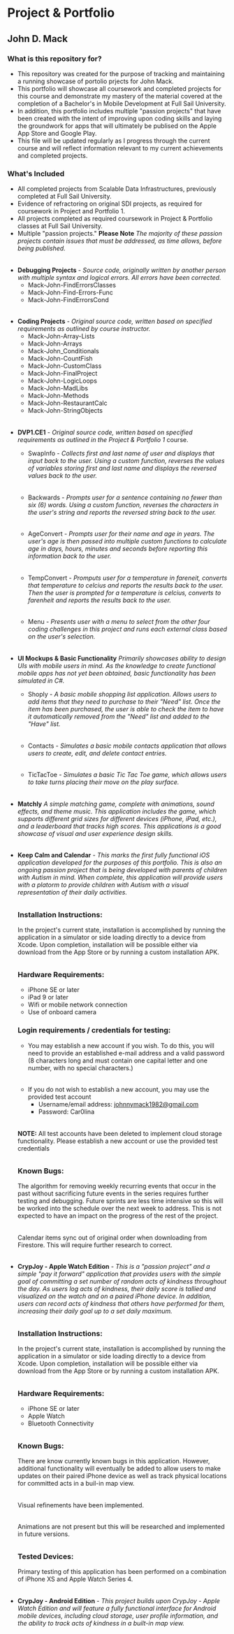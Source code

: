 # Project & Portfolio #
## John D. Mack ##

### What is this repository for? ###

* This repository was created for the purpose of tracking and maintaining a running showcase of portolio prjects for John Mack.
* This portfolio will showcase all coursework and completed projects for this course and demonstrate my mastery of the material covered at the completion of a Bachelor's in Mobile Development at Full Sail University.
* In addition, this portfolio includes multiple "passion projects" that have been created with the intent of improving upon coding skills and laying the groundwork for apps that will ultimately be publised on the Apple App Store and Google Play.
* This file will be updated regularly as I progress through the current course and will reflect information relevant to my current achievements and completed projects.

### What's Included ##

* All completed projects from Scalable Data Infrastructures, previously completed at Full Sail University.
* Evidence of refractoring on original SDI projects, as required for coursework in Project and Portfolio 1.
* All projects completed as required coursework in Project & Portfolio classes at Full Sail University.
* Multiple "passion projects." **Please Note** _The majority of these passion projects contain issues that must be addressed, as time allows, before being published._

######
* **Debugging Projects** - _Source code, originally written by another person with multiple syntax and logical errors.  All errors have been corrected._
	* Mack-John-FindErrorsClasses
	* Mack-John-Find-Errors-Func
	* Mack-John-FindErrorsCond

######
* **Coding Projects** - _Original source code, written based on specified requirements as outlined by course instructor._
	* Mack-John-Array-Lists
	* Mack-John-Arrays
	* Mack-John_Conditionals
	* Mack-John-CountFish
	* Mack-John-CustomClass
	* Mack-John-FinalProject
	* Mack-John-LogicLoops
	* Mack-John-MadLibs
	* Mack-John-Methods
	* Mack-John-RestaurantCalc
	* Mack-John-StringObjects
	
######
* **DVP1.CE1** - _Original source code, written based on specified requirements as outlined in the Project & Portfolio 1_ course.
	* SwapInfo - _Collects first and last name of user and displays that input back to the user.  Using a custom function, reverses the values of variables storing first and last name and displays the reversed values back to the user._
	
	######
	* Backwards - _Prompts user for a sentence containing no fewer than six (6) words.  Using a custom function, reverses the characters in the user's string and reports the reversed string back to the user._
	
	######
	* AgeConvert - _Prompts user for their name and age in years.  The user's age is then passed into multiple custom functions to calculate age in days, hours, minutes and seconds before reporting this information back to the user._
	
	######
	* TempConvert - _Promputs user for a temperature in fareneit, converts that temperature to celcius and reports the results back to the user.  Then the user is prompted for a temperature is celcius, converts to farenheit and reports the results back to the user._
	
	######
	* Menu - _Presents user with a menu to select from the other four coding challenges in this project and runs each external class based on the user's selection._
	
######
* **UI Mockups & Basic Functionality** _Primarily showcases ability to design UIs with mobile users in mind. As the knowledge to create functional mobile apps has not yet been obtained, basic functionality has been simulated in C#._
	* Shoply - _A basic mobile shopping list application. Allows users to add items that they need to purchase to their "Need" list. Once the item has been purchased, the user is able to check the item to have it automatically removed from the "Need" list and added to the "Have" list._
	
	######
	* Contacts - _Simulates a basic mobile contacts application that allows users to create, edit, and delete contact entries._
	
	######
	* TicTacToe - _Simulates a basic Tic Tac Toe game, which allows users to take turns placing their move on the play surface._
    
######
* **Matchly** _A simple matching game, complete with animations, sound effects, and theme music. This application includes the game, which supports different grid sizes for different devices (iPhone, iPad, etc.), and a leaderboard that tracks high scores. This applications is a good showcase of visual and user experience design skills._
	
######
* **Keep Calm and Calendar** - _This marks the first fully functional iOS application developed for the purposes of this portfolio. This is also an ongoing passion project that is being developed with parents of children with Autism in mind. When complete, this application will provide users with a platorm to provide children with Autism with a visual representation of their daily activities._

	######
	### Installation Instructions: ###
	In the project's current state, installation is accomplished by running the application in a simulator or side loading directly to a device from Xcode. Upon completion, installation will be possible either via download from the App Store or by running a custom installation APK.
	
	######
	### Hardware Requirements: ###
	* iPhone SE or later
	* iPad 9 or later
	* Wifi or mobile network connection
	* Use of onboard camera
	
	### Login requirements / credentials for testing: ###
	* You may establish a new account if you wish. To do this, you will need to provide an established e-mail address and a valid password (8 characters long and must contain one capital letter and one number, with no special characters.)
	
	######
	* If you do not wish to establish a new account, you may use the provided test account
		* Username/email address: johnnymack1982@gmail.com
		* Password: Car0lina
		
	######
	**NOTE:** All test accounts have been deleted to implement cloud storage functionality. Please establish a new account or use the provided test credentials
	
	######
	### Known Bugs: ###
	The algorithm for removing weekly recurring events that occur in the past without sacrificing future events in the series requires further testing and debugging. Future sprints are less time intensive so this will be worked into the schedule over the next week to address. This is not expected to have an impact on the progress of the rest of the project.
	
	######
	Calendar items sync out of original order when downloading from Firestore. This will require further research to correct.
	
######
* **CrypJoy - Apple Watch Edition** - _This is a "passion project" and a simple "pay it forward" application that provides users with the simple goal of committing a set number of random acts of kindness throughout the day. As users log acts of kindness, their daily score is tallied and visualized on the watch and on a paired iPhone device. In addition, users can record acts of kindness that others have performed for them, increasing their daily goal up to a set daily maximum._

	######
	### Installation Instructions: ###
	In the project's current state, installation is accomplished by running the application in a simulator or side loading directly to a device from Xcode. Upon completion, installation will be possible either via download from the App Store or by running a custom installation APK.
	
	######
	### Hardware Requirements: ###
	* iPhone SE or later
	* Apple Watch
	* Bluetooth Connectivity
	
	######
	### Known Bugs: ###
	There are know currently known bugs in this application. However, additional functionality will eventually be added to allow users to make updates on their paired iPhone device as well as track physical locations for committed acts in a buil-in map view.
	
	######
	Visual refinements have been implemented.
	
	######
	Animations are not present but this will be researched and implemented in future versions.
	
	######
	### Tested Devices: ###
	Primary testing of this application has been performed on a combination of iPhone XS and Apple Watch Series 4.
	
######
* **CrypJoy - Android Edition** - _This project builds upon CrypJoy - Apple Watch Edition and will feature a fully functional interface for Android mobile devices, including cloud storage, user profile information, and the ability to track acts of kindness in a built-in map view._
